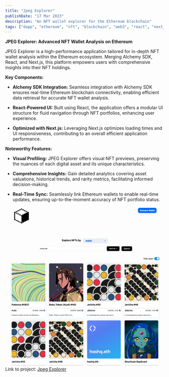 ```yaml
---
title: "Jpeg Explorer"
publishDate: "17 Mar 2023"
description: "An NFT wallet explorer for the Ethereum blockchain"
tags: ["dapp", "ethereum", "nft", "blockchain", "web3", "react", "nextjs"]
---
```


**JPEG Explorer: Advanced NFT Wallet Analysis on Ethereum**

JPEG Explorer is a high-performance application tailored for in-depth NFT wallet analysis within the Ethereum ecosystem. Merging Alchemy SDK, React, and Next.js, this platform empowers users with comprehensive insights into their NFT holdings.

**Key Components:**

- **Alchemy SDK Integration:** Seamless integration with Alchemy SDK ensures real-time Ethereum blockchain connectivity, enabling efficient data retrieval for accurate NFT wallet analysis.

- **React-Powered UI:** Built using React, the application offers a modular UI structure for fluid navigation through NFT portfolios, enhancing user experience.

- **Optimized with Next.js:** Leveraging Next.js optimizes loading times and UI responsiveness, contributing to an overall efficient application performance.

**Noteworthy Features:**

- **Visual Profiling:** JPEG Explorer offers visual NFT previews, preserving the nuances of each digital asset and its unique characteristics.

- **Comprehensive Insights:** Gain detailed analytics covering asset valuations, historical trends, and rarity metrics, facilitating informed decision-making.

- **Real-Time Sync:** Seamlessly link Ethereum wallets to enable real-time updates, ensuring up-to-the-moment accuracy of NFT portfolio status.

![Jpeg-Explorer Homepage](./exp.png)
Link to project: [Jpeg Explorer](https://jpeg-explorer.vercel.app/)
